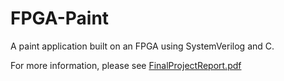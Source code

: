 # FPGA-Paint
A paint application built on an FPGA using SystemVerilog and C.

For more information, please see <a href="https://github.com/agnivahp/FPGA-PaintApplication/blob/master/FinalProjectReport.pdf" >FinalProjectReport.pdf</a>

